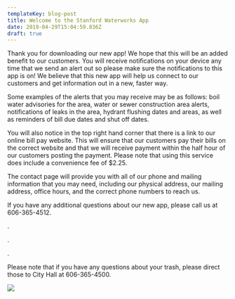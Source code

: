 ```yaml
---
templateKey: blog-post
title: Welcome to the Stanford Waterworks App
date: 2019-04-29T15:04:59.836Z
draft: true
---
```

Thank you for downloading our new app! We hope that this will be an added benefit to our customers. You will receive notifications on your device any time that we send an alert out so please make sure the notifications to this app is on! We believe that this new app will help us connect to our customers and get information out in a new, faster way. 

Some examples of the alerts that you may receive may be as follows: boil water advisories for the area, water or sewer construction area alerts, notifications of leaks in the area, hydrant flushing dates and areas, as well as reminders of bill due dates and shut off dates. 

You will also notice in the top right hand corner that there is a link to our online bill pay website. This will ensure that our customers pay their bills on the correct website and that we will receive payment within the half hour of our customers posting the payment. Please note that using this service does include a convenience fee of $2.25. 

The contact page will provide you with all of our phone and mailing information that you may need, including our physical address, our mailing address, office hours, and the correct phone numbers to reach us. 

If you have any additional questions about our new app, please call us at 606-365-4512. 

.

.

.

Please note that if you have any questions about your trash, please direct those to City Hall at 606-365-4500. 

![](/img/welcome.png)
